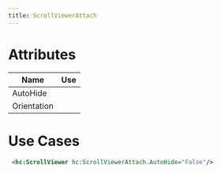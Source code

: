 ```yaml
---
title: ScrollViewerAttach
---
```


# Attributes

| Name | Use |
|-|-|
| AutoHide ||
|Orientation||

# Use Cases

```xml
 <hc:ScrollViewer hc:ScrollViewerAttach.AutoHide="False"/>
```